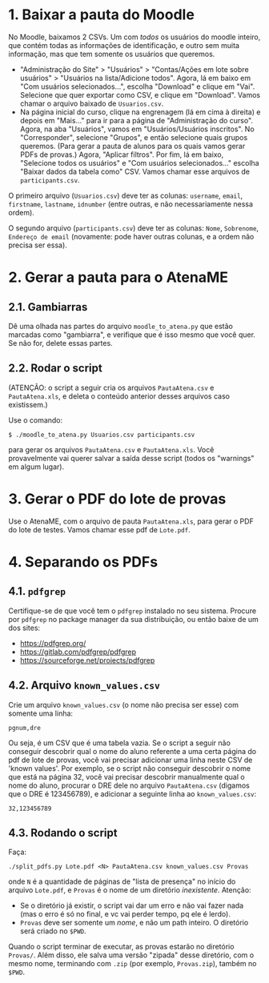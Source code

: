 # 1. Baixar a pauta do Moodle

No Moodle, baixamos 2 CSVs. Um com *todos* os usuários do moodle
inteiro, que contém todas as informações de identificação, e outro
sem muita informação, mas que tem somente os usuários que queremos.

* "Administração do Site" > "Usuários" > "Contas/Ações em lote sobre
    usuários" > "Usuários na lista/Adicione todos". Agora, lá em baixo
    em "Com usuários selecionados...", escolha "Download" e clique em
    "Vai". Selecione que quer exportar como CSV, e clique em "Download".
    Vamos chamar o arquivo baixado de `Usuarios.csv`.
* Na página inicial do curso, clique na engrenagem (lá em cima à
    direita) e depois em "Mais..." para ir para a página de
    "Administração do curso". Agora, na aba "Usuários", vamos em
    "Usuários/Usuários inscritos". No "Corresponder", selecione
    "Grupos", e então selecione quais grupos queremos. (Para gerar
    a pauta de alunos para os quais vamos gerar PDFs de provas.) Agora,
    "Aplicar filtros". Por fim, lá em baixo, "Selecione todos os <N>
    usuários" e "Com usuários selecionados..." escolha "Baixar dados
    da tabela como" CSV. Vamos chamar esse arquivos de
    `participants.csv`.

O primeiro arquivo (`Usuarios.csv`) deve ter as colunas:
`username`, `email`, `firstname`, `lastname`, `idnumber` (entre outras,
e não necessariamente nessa ordem).

O segundo arquivo
(`participants.csv`) deve ter as colunas:
`Nome`, `Sobrenome`, `Endereço de email` (novamente: pode haver
outras colunas, e a ordem não precisa ser essa).


# 2. Gerar a pauta para o AtenaME


## 2.1. Gambiarras

Dê uma olhada nas partes do arquivo `moodle_to_atena.py` que estão
marcadas como "gambiarra", e verifique que é isso mesmo que você quer.
Se não for, delete essas partes.


## 2.2. Rodar o script

(ATENÇÃO: o script a seguir cria os arquivos `PautaAtena.csv` e
`PautaAtena.xls`, e deleta o conteúdo anterior desses arquivos caso
existissem.)

Use o comando:

```
$ ./moodle_to_atena.py Usuarios.csv participants.csv
```

para gerar os arquivos `PautaAtena.csv` e `PautaAtena.xls`.
Você provavelmente vai querer salvar a saída desse script (todos
os "warnings" em algum lugar).


# 3. Gerar o PDF do lote de provas

Use o AtenaME, com o arquivo de pauta `PautaAtena.xls`, para gerar
o PDF do lote de testes. Vamos chamar esse pdf de `Lote.pdf`.


# 4. Separando os PDFs


## 4.1. `pdfgrep`

Certifique-se de que você tem o `pdfgrep` instalado no seu sistema.
Procure por `pdfgrep` no package manager da sua distribuição, ou então
baixe de um dos sites:

* https://pdfgrep.org/
* https://gitlab.com/pdfgrep/pdfgrep
* https://sourceforge.net/projects/pdfgrep


## 4.2. Arquivo `known_values.csv`

Crie um arquivo `known_values.csv` (o nome não precisa ser esse)
com somente uma linha:

```
pgnum,dre
```

Ou seja, é um CSV que é uma tabela vazia. Se o script a seguir
não conseguir descobrir qual o nome do aluno referente a uma
certa página do pdf de lote de provas, você vai precisar adicionar
uma linha neste CSV de 'known values'. Por exemplo, se o script
não conseguir descobrir o nome que está na página 32, você vai
precisar descobrir manualmente qual o nome do aluno, procurar
o DRE dele no arquivo `PautaAtena.csv` (digamos que o DRE é
123456789), e adicionar a seguinte linha ao `known_values.csv`:

```
32,123456789
```


## 4.3. Rodando o script

Faça:

```
./split_pdfs.py Lote.pdf <N> PautaAtena.csv known_values.csv Provas
```

onde `N` é a quantidade de páginas de "lista de presença" no início
do arquivo `Lote.pdf`, e `Provas` é o nome de um diretório
*inexistente*. Atenção:

* Se o diretório
    já existir, o script vai dar um erro e não vai fazer nada (mas o
    erro é só no final, e vc vai perder tempo, pq ele é lerdo).
* `Provas` deve ser somente um *nome*, e não um path inteiro. O
    diretório será criado no `$PWD`.

Quando o script terminar de executar, as provas estarão no diretório
`Provas/`. Além disso, ele salva uma versão "zipada" desse diretório,
com o mesmo nome, terminando com `.zip` (por exemplo, `Provas.zip`),
também no `$PWD`.
